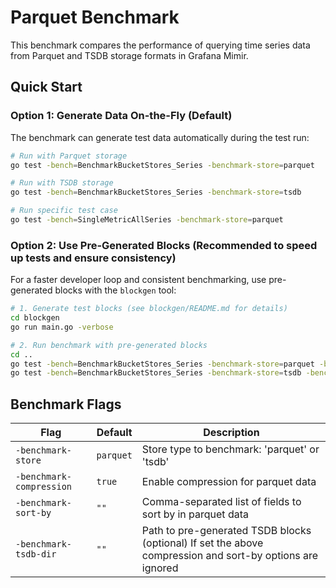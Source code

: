 # Parquet Benchmark

This benchmark compares the performance of querying time series data from Parquet and TSDB storage formats in Grafana Mimir.

## Quick Start

### Option 1: Generate Data On-the-Fly (Default)

The benchmark can generate test data automatically during the test run:

```bash
# Run with Parquet storage
go test -bench=BenchmarkBucketStores_Series -benchmark-store=parquet

# Run with TSDB storage
go test -bench=BenchmarkBucketStores_Series -benchmark-store=tsdb

# Run specific test case
go test -bench=SingleMetricAllSeries -benchmark-store=parquet
```

### Option 2: Use Pre-Generated Blocks (Recommended to speed up tests and ensure consistency)

For a faster developer loop and consistent benchmarking, use pre-generated blocks with the `blockgen` tool:

```bash
# 1. Generate test blocks (see blockgen/README.md for details)
cd blockgen
go run main.go -verbose

# 2. Run benchmark with pre-generated blocks
cd ..
go test -bench=BenchmarkBucketStores_Series -benchmark-store=parquet -benchmark-tsdb-dir=./blockgen/benchmark-data
go test -bench=BenchmarkBucketStores_Series -benchmark-store=tsdb -benchmark-tsdb-dir=./blockgen/benchmark-data
```

## Benchmark Flags

| Flag                     | Default   | Description                                                                                               |
| ------------------------ | --------- | --------------------------------------------------------------------------------------------------------- |
| `-benchmark-store`       | `parquet` | Store type to benchmark: 'parquet' or 'tsdb'                                                              |
| `-benchmark-compression` | `true`    | Enable compression for parquet data                                                                       |
| `-benchmark-sort-by`     | `""`      | Comma-separated list of fields to sort by in parquet data                                                 |
| `-benchmark-tsdb-dir`    | `""`      | Path to pre-generated TSDB blocks (optional) If set the above compression and sort-by options are ignored |
